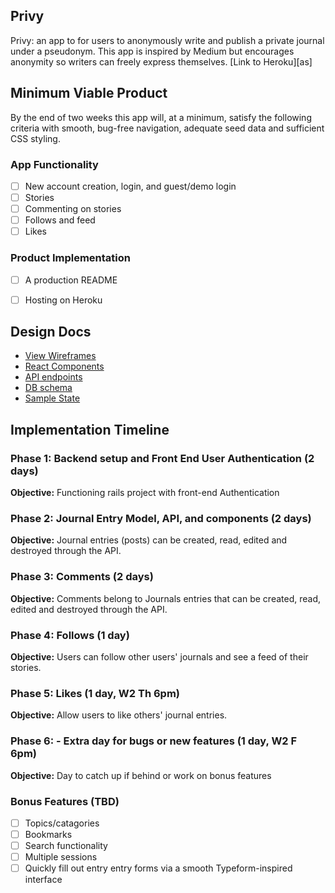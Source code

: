 ## Privy
Privy: an app to for users to anonymously write and publish a private journal under a pseudonym. This app is inspired by Medium but encourages anonymity so writers can freely express themselves. [Link to Heroku][as]


## Minimum Viable Product
By the end of two weeks this app will, at a minimum, satisfy the following criteria with smooth, bug-free navigation, adequate seed data and sufficient CSS styling.

### App Functionality
- [ ] New account creation, login, and guest/demo login
- [ ] Stories
- [ ] Commenting on stories
- [ ] Follows and feed
- [ ] Likes

### Product Implementation
- [ ] A production README
- [ ] Hosting on Heroku


## Design Docs
* [View Wireframes][wireframes]
* [React Components][components]
* [API endpoints][api-endpoints]
* [DB schema][schema]
* [Sample State][sample-state]

[wireframes]: docs/wireframes
[components]: docs/component-hierarchy.md
[sample-state]: docs/sample-state.md
[api-endpoints]: docs/api-endpoints.md
[schema]: docs/schema.md


## Implementation Timeline

### Phase 1: Backend setup and Front End User Authentication (2 days)

**Objective:** Functioning rails project with front-end Authentication

### Phase 2: Journal Entry Model, API, and components (2 days)

**Objective:** Journal entries (posts) can be created, read, edited and destroyed through
the API.

### Phase 3: Comments (2 days)

**Objective:** Comments belong to Journals entries that can be created, read, edited and destroyed through the API.

### Phase 4: Follows (1 day)

**Objective:** Users can follow other users' journals and see a feed of their stories.

### Phase 5: Likes (1 day, W2 Th 6pm)

**Objective:** Allow users to like others' journal entries.

### Phase 6: - Extra day for bugs or new features (1 day, W2 F 6pm)

**Objective:** Day to catch up if behind or work on bonus features

### Bonus Features (TBD)
- [ ] Topics/catagories
- [ ] Bookmarks
- [ ] Search functionality
- [ ] Multiple sessions
- [ ] Quickly fill out entry entry forms via a smooth Typeform-inspired interface
